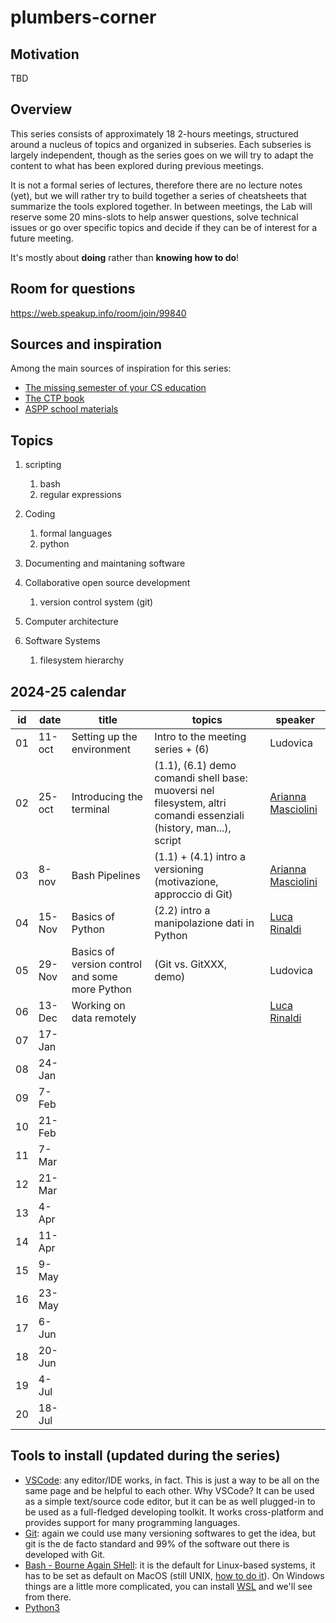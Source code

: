 # plumbers-corner

## Motivation

TBD

## Overview

This series consists of approximately 18 2-hours meetings, structured around a nucleus of topics and organized in subseries.
Each subseries is largely independent, though as the series goes on we will try to adapt the content to what has been explored during previous meetings.

It is not a formal series of lectures, therefore there are no lecture notes (yet), but we will rather try to build together a series of cheatsheets that summarize the tools explored together.
In between meetings, the Lab will reserve some 20 mins-slots to help answer questions, solve technical issues or go over specific topics and decide if they can be of interest for a future meeting.

It's mostly about **doing** rather than **knowing how to do**!

## Room for questions

<https://web.speakup.info/room/join/99840>

## Sources and inspiration

Among the main sources of inspiration for this series:

- [The missing semester of your CS education](https://missing.csail.mit.edu/)
- [The CTP book](https://comp-think.github.io/)
- [ASPP school materials](https://aspp.school/wiki/)

## Topics

1. scripting
   1. bash
   2. regular expressions

2. Coding
   1. formal languages
   2. python

3. Documenting and maintaning software

4. Collaborative open source development
   1. version control system (git)

5. Computer architecture

6. Software Systems
   1. filesystem hierarchy

## 2024-25 calendar

| id  | date   | title | topics | speaker |
| --- | ------ | ----- | ------ | ------- |
| 01  | 11-oct | Setting up the environment | Intro to the meeting series + (6)                                | Ludovica |
| 02  | 25-oct | Introducing the terminal   | (1.1), (6.1) demo comandi shell base: muoversi nel filesystem, altri comandi essenziali (history, man...), script | [Arianna Masciolini](https://harisont.github.io/) |
| 03  | 8-nov  | Bash Pipelines             | (1.1) + (4.1) intro a versioning (motivazione, approccio di Git) | [Arianna Masciolini](https://harisont.github.io/) |
| 04  | 15-Nov | Basics of Python           | (2.2) intro a manipolazione dati in Python                       | [Luca Rinaldi](https://github.com/lucarin91)  |
| 05  | 29-Nov | Basics of version control and some more Python |  (Git vs. GitXXX, demo)                      | Ludovica |
| 06  | 13-Dec | Working on data remotely   |                                                                  | [Luca Rinaldi](https://github.com/lucarin91)   |
| 07  | 17-Jan |                            |                 |  |
| 08  | 24-Jan |                            |                 |  |
| 09  | 7-Feb  |                            |                 |  |
| 10  | 21-Feb |                            |                 |  |
| 11  | 7-Mar  |                            |                 |  |
| 12  | 21-Mar |                            |                 |  |
| 13  | 4-Apr  |                            |                 |  |
| 14  | 11-Apr |                            |                 |  |
| 15  | 9-May  |                            |                 |  |
| 16  | 23-May |                            |                 |  |
| 17  | 6-Jun  |                            |                 |  |
| 18  | 20-Jun |                            |                 |  |
| 19  | 4-Jul  |                            |                 |  |
| 20  | 18-Jul |                            |                 |  |

## Tools to install (updated during the series)

- [VSCode](https://code.visualstudio.com/): any editor/IDE works, in fact. This is just a way to be all on the same page and be helpful to each other. Why VSCode? It can be used as a simple text/source code editor, but it can be as well plugged-in to be used as a full-fledged developing toolkit. It works cross-platform and provides support for many programming languages.
- [Git](https://git-scm.com/): again we could use many versioning softwares to get the idea, but git is the de facto standard and 99% of the software out there is developed with Git.
- [Bash - Bourne Again SHell](https://www.gnu.org/software/bash/): it is the default for Linux-based systems, it has to be set as default on MacOS (still UNIX, [how to do it](https://medium.com/@alvyynm/how-to-change-your-default-shell-from-zsh-to-bash-on-mac-0bbd481b4a8d)). On Windows things are a little more complicated, you can install [WSL](https://learn.microsoft.com/en-us/windows/wsl/install) and we'll see from there.
- [Python3](https://www.python.org/downloads/)
